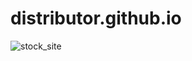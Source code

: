 # distributor.github.io
![stock_site](https://user-images.githubusercontent.com/62921796/211181829-6aea32d9-8362-4bce-b513-7e9bd19c504c.gif)
